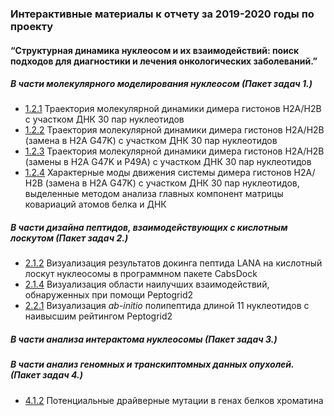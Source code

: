 ###  Интерактивные материалы к отчету за 2019-2020 годы по проекту
#### “Структурная динамика нуклеосом и их взаимодействий: поиск подходов для диагностики и лечения онкологических заболеваний.”

##### В части молекулярного моделирования нуклеосом (Пакет задач 1.)
- [1.2.1](https://intbio.org/grant_2018_RNFmoluch/2019/1.2.1/view) Траектория молекулярной динамики димера гистонов Н2А/Н2В с участком ДНК 30 пар нуклеотидов
- [1.2.2](https://intbio.org/grant_2018_RNFmoluch/2019/1.2.2/view) Траектория молекулярной динамики димера гистонов Н2А/Н2В (замена в Н2А G47K) с участком ДНК 30 пар нуклеотидов
- [1.2.3](https://intbio.org/grant_2018_RNFmoluch/2019/1.2.3/view) Траектория молекулярной динамики димера гистонов Н2А/Н2В (замены в Н2А G47K и P49A) с участком ДНК 30 пар нуклеотидов
- [1.2.4](https://intbio.org/grant_2018_RNFmoluch/2019/1.2.4/view) Характерные моды движения системы димера гистонов Н2А/Н2В (замена в Н2А G47K) с участком ДНК 30 пар нуклеотидов, выделенные методом анализа главных компонент матрицы ковариаций атомов белка и ДНК

##### В части дизайна пептидов, взаимодействующих с кислотным лоскутом (Пакет задач 2.)
- [2.1.2](https://intbio.org/grant_2018_RNFmoluch/2019/2.1.2/view) Визуализация результатов докинга пептида LANA на кислотный лоскут нуклеосомы в программном пакете CabsDock
- [2.1.4](https://intbio.org/grant_2018_RNFmoluch/2019/2.1.4/view) Визуализация области наилучших взаимодействий, обнаруженных при помощи Peptogrid2
- [2.2.1](https://intbio.org/grant_2018_RNFmoluch/2019/2.2.1/view) Визуализация *ab-initio* полипептида длиной 11 нуклеотидов с наивысшим рейтингом Peptogrid2

##### В части анализа интерактома нуклеосомы (Пакет задач 3.)


##### В части анализ геномных и транскиптомных данных опухолей. (Пакет задач 4.)
- [4.1.2](https://intbio.org/grant_2018_RNFmoluch/2019/4.1.2/view) Потенциальные драйверные мутации в генах белков хроматина
